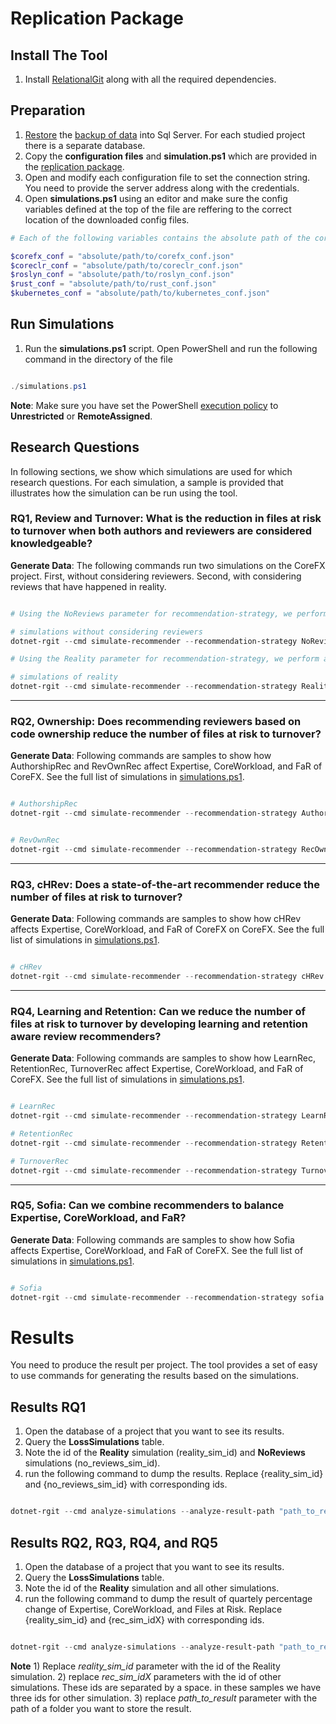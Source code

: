 # Replication Package

## Install The Tool

1) Install [RelationalGit](https://github.com/CESEL/RelationalGit) along with all the required dependencies.

## Preparation 

1) [Restore](https://www.janbasktraining.com/blog/restore-a-database-backup-from-sql/) the [backup of data](https://drive.google.com/drive/folders/1nc7Hu7kbPpavYrCMmCU5SEBlLlZTo5Fv) into Sql Server. For each studied project there is a separate database. 
2) Copy the **configuration files** and **simulation.ps1** which are provided in the [replication package](https://github.com/CESEL/RelationalGit/tree/master/ReplicationPackage).
3) Open and modify each configuration file to set the connection string. You need to provide the server address along with the credentials.
4) Open **simulations.ps1** using an editor and make sure the config variables defined at the top of the file are reffering to the correct location of the downloaded config files. 

```powershell
# Each of the following variables contains the absolute path of the corresponding configuation file.

$corefx_conf = "absolute/path/to/corefx_conf.json"
$coreclr_conf = "absolute/path/to/coreclr_conf.json"
$roslyn_conf = "absolute/path/to/roslyn_conf.json"
$rust_conf = "absolute/path/to/rust_conf.json"
$kubernetes_conf = "absolute/path/to/kubernetes_conf.json"
```

## Run Simulations

1) Run the **simulations.ps1** script. Open PowerShell and run the following command in the directory of the file

``` powershell

./simulations.ps1

```

**Note**: Make sure you have set the PowerShell [execution policy](https://superuser.com/questions/106360/how-to-enable-execution-of-powershell-scripts) to **Unrestricted** or **RemoteAssigned**.

## Research Questions

In following sections, we show which simulations are used for which research questions. For each simulation, a sample is provided that illustrates how the simulation can be run using the tool.

### RQ1, Review and Turnover: What is the reduction in files at risk to turnover when both authors and reviewers are considered knowledgeable?

**Generate Data**: The following commands run two simulations on the CoreFX project. First, without considering reviewers. Second, with considering reviews that have happened in reality.

```PowerShell

# Using the NoReviews parameter for recommendation-strategy, we perform a simulation in which no review will be conducted in the project.

# simulations without considering reviewers
dotnet-rgit --cmd simulate-recommender --recommendation-strategy NoReviews --conf-path $corefx_conf

# Using the Reality parameter for recommendation-strategy, we perform a simulation which reflects exactly what has been happened in reallity during code reviews.

# simulations of reality
dotnet-rgit --cmd simulate-recommender --recommendation-strategy Reality --conf-path $corefx_conf
```

---

### RQ2, Ownership: Does recommending reviewers based on code ownership reduce the number of files at risk to turnover?

**Generate Data**: Following commands are samples to show how AuthorshipRec and RevOwnRec affect Expertise, CoreWorkload, and FaR of CoreFX. See the full list of simulations in [simulations.ps1](https://github.com/CESEL/RelationalGit/blob/master/ReplicationPackage/simulations.ps1).

```PowerShell

# AuthorshipRec
dotnet-rgit --cmd simulate-recommender --recommendation-strategy AuthorshipRec --conf-path $corefx_conf


# RevOwnRec
dotnet-rgit --cmd simulate-recommender --recommendation-strategy RecOwnRec  --conf-path $corefx_conf

```

---

### RQ3, cHRev: Does a state-of-the-art recommender reduce the number of files at risk to turnover?

**Generate Data**: Following commands are samples to show how cHRev affects Expertise, CoreWorkload, and FaR of CoreFX on CoreFX. See the full list of simulations in [simulations.ps1](https://github.com/CESEL/RelationalGit/blob/master/ReplicationPackage/simulations.ps1).

```PowerShell

# cHRev
dotnet-rgit --cmd simulate-recommender --recommendation-strategy cHRev --conf-path $corefx_conf
```

---

### RQ4, Learning and Retention: Can we reduce the number of files at risk to turnover by developing learning and retention aware review recommenders?

**Generate Data**: Following commands are samples to show how LearnRec, RetentionRec, TurnoverRec affect Expertise, CoreWorkload, and FaR of CoreFX. See the full list of simulations in [simulations.ps1](https://github.com/CESEL/RelationalGit/blob/master/ReplicationPackage/simulations.ps1).

```PowerShell

# LearnRec
dotnet-rgit --cmd simulate-recommender --recommendation-strategy LearnRec  --conf-path $corefx_conf

# RetentionRec
dotnet-rgit --cmd simulate-recommender --recommendation-strategy RetentionRec  --conf-path $corefx_conf

# TurnoverRec
dotnet-rgit --cmd simulate-recommender --recommendation-strategy TurnoverRec --conf-path $corefx_conf
```

---

### RQ5, Sofia: Can we combine recommenders to balance Expertise, CoreWorkload, and FaR? 

**Generate Data**: Following commands are samples to show how Sofia affects Expertise, CoreWorkload, and FaR of CoreFX. See the full list of simulations in [simulations.ps1](https://github.com/CESEL/RelationalGit/blob/master/ReplicationPackage/simulations.ps1).

```PowerShell

# Sofia
dotnet-rgit --cmd simulate-recommender --recommendation-strategy sofia  --conf-path $corefx_conf

```

# Results

You need to produce the result per project. The tool provides a set of easy to use commands for generating the results based on the simulations.

## Results RQ1

1) Open the database of a project that you want to see its results.
2) Query the **LossSimulations** table. 
3) Note the id of the **Reality** simulation (reality_sim_id) and **NoReviews** simulations (no_reviews_sim_id). 
4) run the following command to dump the results. Replace {reality_sim_id} and {no_reviews_sim_id} with corresponding ids.

```PowerShell

dotnet-rgit --cmd analyze-simulations --analyze-result-path "path_to_result" --no-reviews-simulation {no_reviews_sim_id} --reality-simulation {reality_sim_id}  --conf-path "PATH_TO_CONF_CoreFX"
```

## Results RQ2, RQ3, RQ4, and RQ5

1) Open the database of a project that you want to see its results.
2) Query the **LossSimulations** table. 
3) Note the id of the **Reality** simulation and all other simulations. 
4) run the following command to dump the result of quartely percentage change of Expertise, CoreWorkload, and Files at Risk. Replace {reality_sim_id} and {rec_sim_idX} with corresponding ids.

```PowerShell

dotnet-rgit --cmd analyze-simulations --analyze-result-path "path_to_result" --recommender-simulation {rec_sim_id1} {rec_sim_id2} {rec_sim_id3} --reality-simulation {reality_sim_id}  --conf-path "PATH_TO_CONF_CoreFX"
```

**Note** 1) Replace _reality_sim_id_ parameter with the id of the Reality simulation. 2) replace _rec_sim_idX_ parameters with the id of other simulations. These ids are separated by a space. in these samples we have three ids for other simulation. 3) replace _path_to_result_ parameter with the path of a folder you want to store the result.
